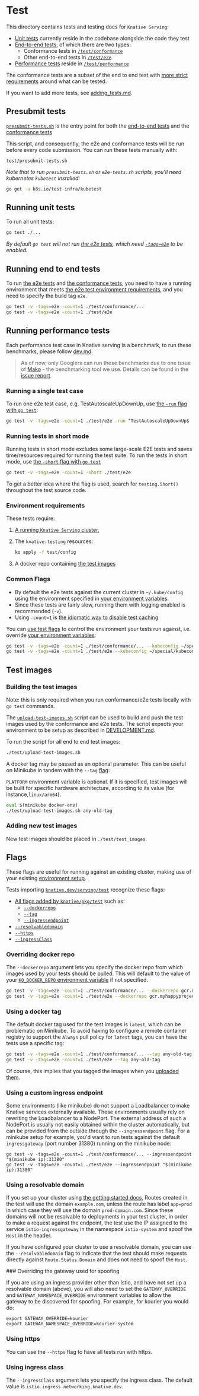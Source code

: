 # Test

This directory contains tests and testing docs for `Knative Serving`:

- [Unit tests](#running-unit-tests) currently reside in the codebase alongside
  the code they test
- [End-to-end tests](#running-end-to-end-tests), of which there are two types:
  - Conformance tests in [`/test/conformance`](./conformance)
  - Other end-to-end tests in [`/test/e2e`](./e2e)
- [Performance tests](#running-performance-tests) reside in
  [`/test/performance`](./performance)

The conformance tests are a subset of the end to end test with
[more strict requirements](./conformance/README.md#requirements) around what can
be tested.

If you want to add more tests, see [adding_tests.md](./adding_tests.md).

## Presubmit tests

[`presubmit-tests.sh`](./presubmit-tests.sh) is the entry point for both the
[end-to-end tests](./e2e) and the [conformance tests](./conformance)

This script, and consequently, the e2e and conformance tests will be run before
every code submission. You can run these tests manually with:

```shell
test/presubmit-tests.sh
```

_Note that to run `presubmit-tests.sh` or `e2e-tests.sh` scripts, you'll need
kubernetes `kubetest` installed:_

```bash
go get -u k8s.io/test-infra/kubetest
```

## Running unit tests

To run all unit tests:

```bash
go test ./...
```

_By default `go test` will not run [the e2e tests](#running-end-to-end-tests),
which need [`-tags=e2e`](#running-end-to-end-tests) to be enabled._

## Running end to end tests

To run [the e2e tests](./e2e) and [the conformance tests](./conformance), you
need to have a running environment that meets
[the e2e test environment requirements](#environment-requirements), and you need
to specify the build tag `e2e`.

```bash
go test -v -tags=e2e -count=1 ./test/conformance/...
go test -v -tags=e2e -count=1 ./test/e2e
```

## Running performance tests

Each performance test case in Knative serving is a benchmark, to run these
benchmarks, please follow
[dev.md](https://github.com/knative/serving/blob/master/test/performance/dev.md).

> As of now, only Googlers can run these benchmarks due to one issue of
> [Mako](https://github.com/google/mako) - the benchmarking tool we use. Details
> can be found in the [issue report](https://github.com/google/mako/issues/2).

### Running a single test case

To run one e2e test case, e.g. TestAutoscaleUpDownUp, use
[the `-run` flag with `go test`](https://golang.org/cmd/go/#hdr-Testing_flags):

```bash
go test -v -tags=e2e -count=1 ./test/e2e -run ^TestAutoscaleUpDownUp$
```

### Running tests in short mode

Running tests in short mode excludes some large-scale E2E tests and saves
time/resources required for running the test suite. To run the tests in short
mode, use
[the `-short` flag with `go test`](https://golang.org/cmd/go/#hdr-Testing_flags)

```bash
go test -v -tags=e2e -count=1 -short ./test/e2e
```

To get a better idea where the flag is used, search for `testing.Short()`
throughout the test source code.

### Environment requirements

These tests require:

1. [A running `Knative Serving` cluster.](../DEVELOPMENT.md#prerequisites)
1. The `knative-testing` resources:

   ```bash
   ko apply -f test/config
   ```

1. A docker repo containing [the test images](#test-images)

### Common Flags

- By default the e2e tests against the current cluster in `~/.kube/config` using
  the environment specified in
  [your environment variables](../DEVELOPMENT.md#setup-your-environment).
- Since these tests are fairly slow, running them with logging enabled is
  recommended (`-v`).
- Using `-count=1` is
  [the idiomatic way to disable test caching](https://golang.org/doc/go1.10#test)

You can [use test flags](#flags) to control the environment your tests run
against, i.e. override
[your environment variables](../DEVELOPMENT.md#setup-your-environment):

```bash
go test -v -tags=e2e -count=1 ./test/conformance/... --kubeconfig ~/special/kubeconfig --cluster myspecialcluster --dockerrepo myspecialdockerrepo
go test -v -tags=e2e -count=1 ./test/e2e --kubeconfig ~/special/kubeconfig --cluster myspecialcluster --dockerrepo myspecialdockerrepo
```

## Test images

### Building the test images

Note: this is only required when you run conformance/e2e tests locally with
`go test` commands.

The [`upload-test-images.sh`](./upload-test-images.sh) script can be used to
build and push the test images used by the conformance and e2e tests. The script
expects your environment to be setup as described in
[DEVELOPMENT.md](../DEVELOPMENT.md#install-requirements).

To run the script for all end to end test images:

```bash
./test/upload-test-images.sh
```

A docker tag may be passed as an optional parameter. This can be useful on
Minikube in tandem with the `--tag` [flag](#using-a-docker-tag):

`PLATFORM` environment variable is optional. If it is specified, test images
will be built for specific hardware architecture, according to its value (for
instance,`linux/arm64`).

```bash
eval $(minikube docker-env)
./test/upload-test-images.sh any-old-tag
```

### Adding new test images

New test images should be placed in `./test/test_images`.

## Flags

These flags are useful for running against an existing cluster, making use of
your existing [environment setup](../DEVELOPMENT.md#setup-your-environment).

Tests importing [`knative.dev/serving/test`](#test-library) recognize these
flags:

- [All flags added by `knative/pkg/test`](https://github.com/knative/pkg/tree/master/test#flags)
  such as:
  - [`--dockerrepo`](#overriding-docker-repo)
  - [`--tag`](#using-a-docker-tag)
  - [`--ingressendpoint`](#using-a-custom-ingress-endpoint)
- [`--resolvabledomain`](#using-a-resolvable-domain)
- [`--https`](#using-https)
- [`--ingressClass`](#using-ingress-class)

### Overriding docker repo

The `--dockerrepo` argument lets you specify the docker repo from which images
used by your tests should be pulled. This will default to the value of your
[`KO_DOCKER_REPO` environment variable](../DEVELOPMENT.md#setup-your-environment)
if not specified.

```bash
go test -v -tags=e2e -count=1 ./test/conformance/... --dockerrepo gcr.myhappyproject
go test -v -tags=e2e -count=1 ./test/e2e --dockerrepo gcr.myhappyproject
```

### Using a docker tag

The default docker tag used for the test images is `latest`, which can be
problematic on Minikube. To avoid having to configure a remote container
registry to support the `Always` pull policy for `latest` tags, you can have the
tests use a specific tag:

```bash
go test -v -tags=e2e -count=1 ./test/conformance/... --tag any-old-tag
go test -v -tags=e2e -count=1 ./test/e2e --tag any-old-tag
```

Of course, this implies that you tagged the images when you
[uploaded them](#building-the-test-images).

### Using a custom ingress endpoint

Some environments (like minikube) do not support a Loadbalancer to make Knative
services externally available. These environments usually rely on rewriting the
Loadbalancer to a NodePort. The external address of such a NodePort is usually
not easily obtained within the cluster automatically, but can be provided from
the outside through the `--ingressendpoint` flag. For a minikube setup for
example, you'd want to run tests against the default `ingressgateway` (port
number 31380) running on the minikube node:

```
go test -v -tags=e2e -count=1 ./test/conformance/... --ingressendpoint "$(minikube ip):31380"
go test -v -tags=e2e -count=1 ./test/e2e --ingressendpoint "$(minikube ip):31380"
```

### Using a resolvable domain

If you set up your cluster using
[the getting started docs](../DEVELOPMENT.md#prerequisites), Routes created in
the test will use the domain `example.com`, unless the route has label
`app=prod` in which case they will use the domain `prod-domain.com`. Since these
domains will not be resolvable to deployments in your test cluster, in order to
make a request against the endpoint, the test use the IP assigned to the service
`istio-ingressgateway` in the namespace `istio-system` and spoof the `Host` in
the header.

If you have configured your cluster to use a resolvable domain, you can use the
`--resolvabledomain` flag to indicate that the test should make requests
directly against `Route.Status.Domain` and does not need to spoof the `Host`.

### Overriding the gateway used for spoofing

If you are using an ingress provider other than Istio, and have not set up a
resolvable domain (above), you will also need to set the `GATEWAY_OVERRIDE` and
`GATEWAY_NAMESPACE_OVERRIDE` environment variables to allow the gateway to be
discovered for spoofing. For example, for kourier you would do:

```
export GATEWAY_OVERRIDE=kourier
export GATEWAY_NAMESPACE_OVERRIDE=kourier-system
```

### Using https

You can use the `--https` flag to have all tests run with https.

### Using ingress class

The `--ingressClass` argument lets you specify the ingress class. The default
value is `istio.ingress.networking.knative.dev`.
